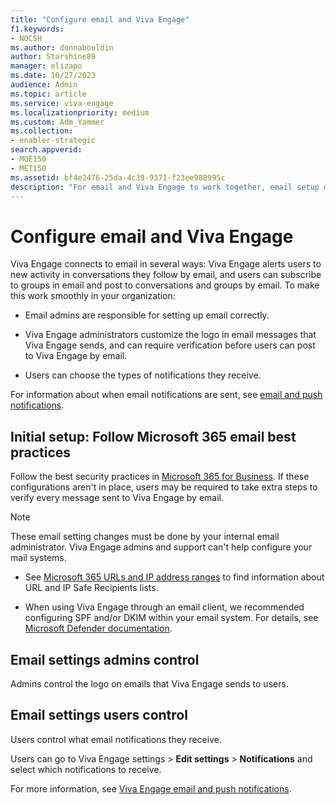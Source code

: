 ```yaml
---
title: "Configure email and Viva Engage"
f1.keywords:
- NOCSH
ms.author: donnabouldin
author: Starshine89
manager: elizapo
ms.date: 10/27/2023
audience: Admin
ms.topic: article
ms.service: viva-engage
ms.localizationpriority: medium
ms.custom: Adm_Yammer
ms.collection:
- enabler-strategic
search.appverid: 
- MOE150
- MET150
ms.assetid: bf4e2476-25da-4c39-9371-f23ee988995c
description: "For email and Viva Engage to work together, email setup must match Microsoft 365 best practices."
---
```


# Configure email and Viva Engage

Viva Engage connects to email in several ways: Viva Engage alerts users to new activity in conversations they follow by email, and users can subscribe to groups in email and post to conversations and groups by email. To make this work smoothly in your organization:
  
- Email admins are responsible for setting up email correctly.

- Viva Engage administrators customize the logo in email messages that Viva Engage sends, and can require verification before users can post to Viva Engage by email.

- Users can choose the types of notifications they receive.

For information about when email notifications are sent, see [email and push notifications](https://support.office.com/article/93e530e0-189f-4768-8f28-7683d48cc996).
  
## Initial setup: Follow Microsoft 365 email best practices

Follow the best security practices in [Microsoft 365 for Business](/microsoft-365/business-premium/secure-your-business-data). If these configurations aren't in place, users may be required to take extra steps to verify every message sent to Viva Engage by email.
  
> [!NOTE]
> These email setting changes must be done by your internal email administrator. Viva Engage admins and support can't help configure your mail systems.
  
- See [Microsoft 365 URLs and IP address ranges](https://support.office.com/article/8548a211-3fe7-47cb-abb1-355ea5aa88a2) to find information about URL and IP Safe Recipients lists.

- When using Viva Engage through an email client, we recommended configuring SPF and/or DKIM within your email system. For details, see [Microsoft Defender documentation](/microsoft-365/security/office-365-security).

## Email settings admins control

Admins control the logo on emails that Viva Engage sends to users.

## Email settings users control

Users control what email notifications they receive.
  
Users can go to Viva Engage settings \> **Edit settings** \> **Notifications** and select which notifications to receive.
  
For more information, see [Viva Engage email and push notifications](https://support.office.com/article/93e530e0-189f-4768-8f28-7683d48cc996).